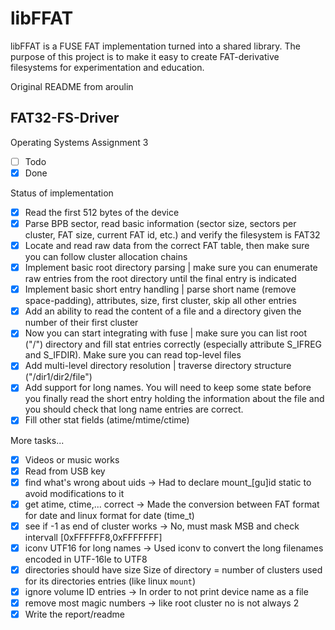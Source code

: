 libFFAT
=======
libFFAT is a FUSE FAT implementation turned into a shared library. 
The purpose of this project is to make it easy to create FAT-derivative 
filesystems for experimentation and education.

Original README from aroulin

FAT32-FS-Driver
---------------

Operating Systems Assignment 3

- [ ] Todo
- [X] Done

Status of implementation

- [X] Read the first 512 bytes of the device
- [X] Parse BPB sector, read basic information (sector size, sectors per cluster, FAT
      size, current FAT id, etc.) and verify the filesystem is FAT32
- [X] Locate and read raw data from the correct FAT table, then make sure you can
      follow cluster allocation chains
- [X] Implement basic root directory parsing | make sure you can enumerate raw
      entries from the root directory until the final entry is indicated
- [X] Implement basic short entry handling | parse short name (remove space-padding),
      attributes, size, first cluster, skip all other entries
- [X] Add an ability to read the content of a file and a directory given the number of
      their first cluster
- [X] Now you can start integrating with fuse | make sure you can list root ("/")
      directory and fill stat entries correctly (especially attribute S_IFREG and S_IFDIR). 
      Make sure you can read top-level files
- [X] Add multi-level directory resolution | traverse directory structure ("/dir1/dir2/file")
- [X] Add support for long names. You will need to keep some state before you finally
      read the short entry holding the information about the file and you should check
      that long name entries are correct.
- [X] Fill other stat fields (atime/mtime/ctime)

More tasks...

- [X] Videos or music works
- [X] Read from USB key
- [X] find what's wrong about uids
      -> Had to declare mount_[gu]id static to avoid modifications to it
- [X] get atime, ctime,... correct
      -> Made the conversion between FAT format for date and linux format for date (time_t)
- [X] see if -1 as end of cluster works
      -> No, must mask MSB and check intervall [0xFFFFFF8,0xFFFFFFF]
- [X] iconv UTF16 for long names
      -> Used iconv to convert the long filenames encoded in UTF-16le to UTF8
- [X] directories should have size
      Size of directory = number of clusters used for its directories entries (like linux `mount`)
- [X] ignore volume ID entries
      -> In order to not print device name as a file
- [X] remove most magic numbers
      -> like root cluster no is not always 2
- [X] Write the report/readme
